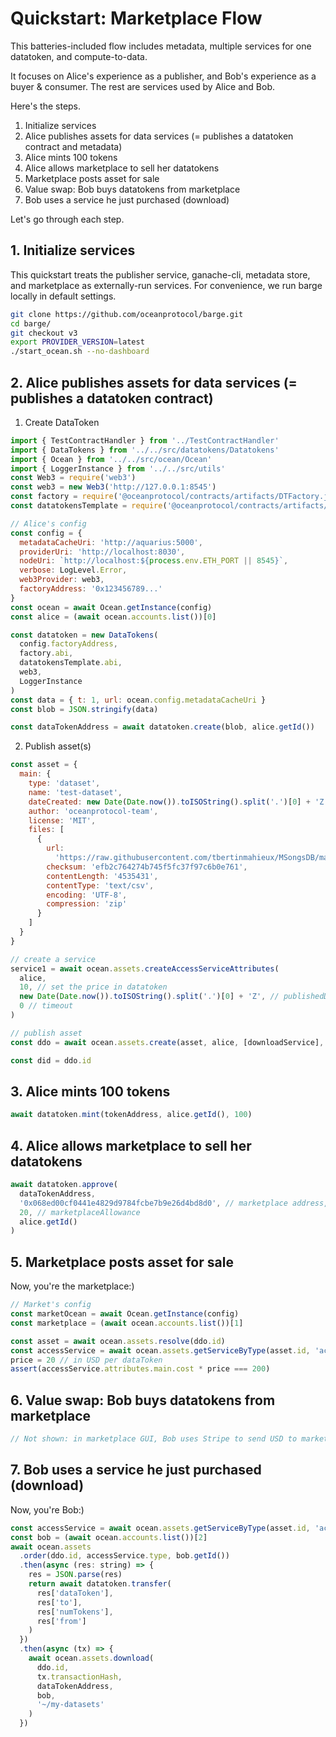 # Quickstart: Marketplace Flow

This batteries-included flow includes metadata, multiple services for one datatoken, and compute-to-data.

It focuses on Alice's experience as a publisher, and Bob's experience as a buyer & consumer. The rest are services used by Alice and Bob.

Here's the steps.

1. Initialize services
1. Alice publishes assets for data services (= publishes a datatoken contract and metadata)
1. Alice mints 100 tokens
1. Alice allows marketplace to sell her datatokens
1. Marketplace posts asset for sale
1. Value swap: Bob buys datatokens from marketplace
1. Bob uses a service he just purchased (download)

Let's go through each step.

## 1. Initialize services

This quickstart treats the publisher service, ganache-cli, metadata store, and marketplace as
externally-run services. For convenience, we run barge locally in default settings.

```bash
git clone https://github.com/oceanprotocol/barge.git
cd barge/
git checkout v3
export PROVIDER_VERSION=latest
./start_ocean.sh --no-dashboard
```

## 2. Alice publishes assets for data services (= publishes a datatoken contract)

1. Create DataToken

```javascript
import { TestContractHandler } from '../TestContractHandler'
import { DataTokens } from '../../src/datatokens/Datatokens'
import { Ocean } from '../../src/ocean/Ocean'
import { LoggerInstance } from '../../src/utils'
const Web3 = require('web3')
const web3 = new Web3('http://127.0.0.1:8545')
const factory = require('@oceanprotocol/contracts/artifacts/DTFactory.json')
const datatokensTemplate = require('@oceanprotocol/contracts/artifacts/DataTokenTemplate.json')

// Alice's config
const config = {
  metadataCacheUri: 'http://aquarius:5000',
  providerUri: 'http://localhost:8030',
  nodeUri: `http://localhost:${process.env.ETH_PORT || 8545}`,
  verbose: LogLevel.Error,
  web3Provider: web3,
  factoryAddress: '0x123456789...'
}
const ocean = await Ocean.getInstance(config)
const alice = (await ocean.accounts.list())[0]

const datatoken = new DataTokens(
  config.factoryAddress,
  factory.abi,
  datatokensTemplate.abi,
  web3,
  LoggerInstance
)
const data = { t: 1, url: ocean.config.metadataCacheUri }
const blob = JSON.stringify(data)

const dataTokenAddress = await datatoken.create(blob, alice.getId())
```

2. Publish asset(s)

```javascript
const asset = {
  main: {
    type: 'dataset',
    name: 'test-dataset',
    dateCreated: new Date(Date.now()).toISOString().split('.')[0] + 'Z', // remove milliseconds
    author: 'oceanprotocol-team',
    license: 'MIT',
    files: [
      {
        url:
          'https://raw.githubusercontent.com/tbertinmahieux/MSongsDB/master/Tasks_Demos/CoverSongs/shs_dataset_test.txt',
        checksum: 'efb2c764274b745f5fc37f97c6b0e761',
        contentLength: '4535431',
        contentType: 'text/csv',
        encoding: 'UTF-8',
        compression: 'zip'
      }
    ]
  }
}

// create a service
service1 = await ocean.assets.createAccessServiceAttributes(
  alice,
  10, // set the price in datatoken
  new Date(Date.now()).toISOString().split('.')[0] + 'Z', // publishedDate
  0 // timeout
)

// publish asset
const ddo = await ocean.assets.create(asset, alice, [downloadService], dataTokenAddress)

const did = ddo.id
```

## 3. Alice mints 100 tokens

```javascript
await datatoken.mint(tokenAddress, alice.getId(), 100)
```

## 4. Alice allows marketplace to sell her datatokens

```javascript
await datatoken.approve(
  dataTokenAddress,
  '0x068ed00cf0441e4829d9784fcbe7b9e26d4bd8d0', // marketplace address,
  20, // marketplaceAllowance
  alice.getId()
)
```

## 5. Marketplace posts asset for sale

Now, you're the marketplace:)

```javascript
// Market's config
const marketOcean = await Ocean.getInstance(config)
const marketplace = (await ocean.accounts.list())[1]

const asset = await ocean.assets.resolve(ddo.id)
const accessService = await ocean.assets.getServiceByType(asset.id, 'access')
price = 20 // in USD per dataToken
assert(accessService.attributes.main.cost * price === 200)
```

## 6. Value swap: Bob buys datatokens from marketplace

```javascript
// Not shown: in marketplace GUI, Bob uses Stripe to send USD to marketplace (or other methods / currencies).
```

## 7. Bob uses a service he just purchased (download)

Now, you're Bob:)

```javascript
const accessService = await ocean.assets.getServiceByType(asset.id, 'access')
const bob = (await ocean.accounts.list())[2]
await ocean.assets
  .order(ddo.id, accessService.type, bob.getId())
  .then(async (res: string) => {
    res = JSON.parse(res)
    return await datatoken.transfer(
      res['dataToken'],
      res['to'],
      res['numTokens'],
      res['from']
    )
  })
  .then(async (tx) => {
    await ocean.assets.download(
      ddo.id,
      tx.transactionHash,
      dataTokenAddress,
      bob,
      '~/my-datasets'
    )
  })
```
